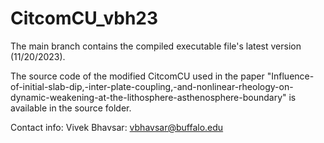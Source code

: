 # CitcomCU_vbh23
The main branch contains the compiled executable file's latest version (11/20/2023).

The source code of the modified CitcomCU used in the paper "Influence-of-initial-slab-dip,-inter-plate-coupling,-and-nonlinear-rheology-on-dynamic-weakening-at-the-lithosphere-asthenosphere-boundary" is available in the source folder.

Contact info:
Vivek Bhavsar: vbhavsar@buffalo.edu
